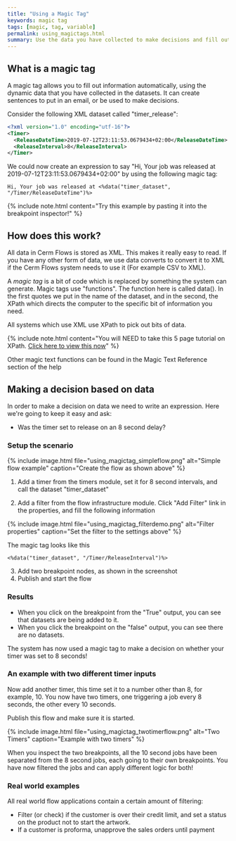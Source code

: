 ```yaml
---
title: "Using a Magic Tag"
keywords: magic tag
tags: [magic, tag, variable]
permalink: using_magictags.html
summary: Use the data you have collected to make decisions and fill out information in forms automatically.
---
```


## What is a magic tag

A magic tag allows you to fill out information automatically, using the dynamic data that you have collected in the datasets. It can create sentences to put in an email, or be used to make decisions.

Consider the following XML dataset called "timer_release":

```xml
<?xml version="1.0" encoding="utf-16"?>
<Timer>
  <ReleaseDateTime>2019-07-12T23:11:53.0679434+02:00</ReleaseDateTime>
  <ReleaseInterval>8</ReleaseInterval>
</Timer>
```

We could now create an expression to say "Hi, Your job was released at 2019-07-12T23:11:53.0679434+02:00" by using the following magic tag:

```
Hi, Your job was released at <%data("timer_dataset", "/Timer/ReleaseDateTime")%>
```

{% include note.html content="Try this example by pasting it into the breakpoint inspector!" %}

## How does this work?

All data in Cerm Flows is stored as XML. This makes it really easy to read. If you have any other form of data, we use data converts to convert it to XML if the Cerm Flows system needs to use it (For example CSV to XML).

A *magic tag* is a bit of code which is replaced by something the system can generate. Magic tags use "functions". The function here is called data(). In the first quotes we put in the name of the dataset, and in the second, the XPath which directs the computer to the specific bit of information you need.

All systems which use XML use XPath to pick out bits of data.

{% include note.html content="You will NEED to take this 5 page tutorial on XPath. <a href='https://www.w3schools.com/xml/xpath_intro.asp'>Click here to view this now</a>" %}

Other magic text functions can be found in the Magic Text Reference section of the help

## Making a decision based on data

In order to make a decision on data we need to write an expression. Here we're going to keep it easy and ask:
 - Was the timer set to release on an 8 second delay?

### Setup the scenario

{% include image.html file="using_magictag_simpleflow.png" alt="Simple flow example" caption="Create the flow as shown above" %}

1. Add a timer from the timers module, set it for 8 second intervals, and call the dataset "timer_dataset"

2. Add a filter from the flow infrastructure module. Click "Add Filter" link in the properties, and fill the following information

{% include image.html file="using_magictag_filterdemo.png" alt="Filter properties" caption="Set the filter to the settings above" %}

The magic tag looks like this
```
<%data("timer_dataset", "/Timer/ReleaseInterval")%>
```

3. Add two breakpoint nodes, as shown in the screenshot
4. Publish and start the flow

### Results

- When you click on the breakpoint from the "True" output, you can see that datasets are being added to it.
- When you click the breakpoint on the "false" output, you can see there are no datasets.

The system has now used a magic tag to make a decision on whether your timer was set to 8 seconds!

### An example with two different timer inputs

Now add another timer, this time set it to a number other than 8, for example, 10. You now have two timers, one triggering a job every 8 seconds, the other every 10 seconds.

Publish this flow and make sure it is started.

{% include image.html file="using_magictag_twotimerflow.png" alt="Two Timers" caption="Example with two timers" %}

When you inspect the two breakpoints, all the 10 second jobs have been separated from the 8 second jobs, each going to their own breakpoints. You have now filtered the jobs and can apply different logic for both!

### Real world examples

All real world flow applications contain a certain amount of filtering:
- Filter (or check) if the customer is over their credit limit, and set a status on the product not to start the artwork.
- If a customer is proforma, unapprove the sales orders until payment


